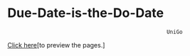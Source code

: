 # Due-Date-is-the-Do-Date

                                                      UniGo



[Click here](https://htmlpreview.github.io/?https://github.com/krupalpatel45/Due-Date-is-the-Do-Date/blob/7f169d43f962c4bf00e77b1ceaf8496ad5860323/AppCode/Unigo_Code_V1/home.html)[to preview the pages.]

